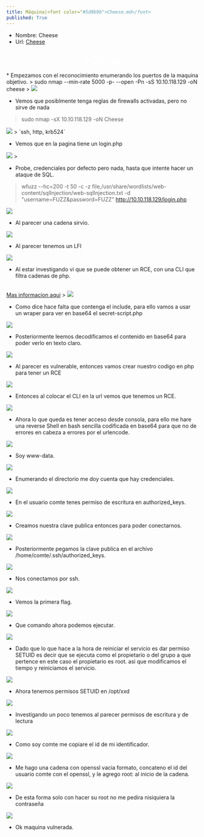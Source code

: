 ```yaml
---
title: Máquina|<font color="#5d9b9b">Cheese.md</font>
published: True
---
```

* Nombre: Cheese
* Url: <a href="https://tryhackme.com/r/room/cheesectfv10">Cheese</a>

<h2><font color="white"><center> # Cheese</center></font></h2>
* Empezamos con el reconocimiento enumerando los puertos de la maquina objetivo.
> sudo nmap --min-rate 5000 -p- --open -Pn -sS 10.10.118.129 -oN cheese
>
<img src="imgs/Cheese/Cheese0.png">

* Vemos que posiblmente tenga reglas de firewalls activadas, pero no sirve de nada
> sudo nmap -sX 10.10.118.129 -oN Cheese
>
<img src="imgs/Cheese/Cheese1.png">
>
`ssh, http, krb524`

* Vemos que en la pagina tiene un login.php
>
<img src="imgs/Cheese/Cheese2.png">
>

* Probe, credenciales por defecto pero nada, hasta que intente hacer un ataque de SQL.
> wfuzz --hc=200 -t 50 -c -z file,/usr/share/wordlists/web-content/sqlInjection/web-sqlInjection.txt -d "username=FUZZ&password=FUZZ" http://10.10.118.129/login.php
>
<img src="imgs/Cheese/Cheese3.png">

* Al parecer una cadena sirvio.
>
<img src="imgs/Cheese/Cheese4.png">

* Al parecer tenemos un LFI
>
<img src="imgs/Cheese/Cheese5.png">

* Al estar investigando vi que se puede obtener un RCE, con una CLI que filtra cadenas de php.
<br>
<a href="https://github.com/synacktiv/php_filter_chain_generator">Mas informacion aqui</a>
>
<img src="imgs/Cheese/Cheese7.png">

* Como dice hace falta que contenga el include, para ello vamos a usar un wraper para ver en base64 el secret-script.php
>
<img src="imgs/Cheese/Cheese8.png">

* Posteriormente leemos decodificamos el contenido en base64 para poder verlo en texto claro.
>
<img src="imgs/Cheese/Cheese9.png">

* Al parecer es vulnerable, entonces vamos crear nuestro codigo en php para tener un RCE
>
<img src="imgs/Cheese/Cheese10.png">

* Entonces al colocar el CLI en la url vemos que tenemos un RCE.
>
<img src="imgs/Cheese/Cheese11.png">

* Ahora lo que queda es tener acceso desde consola, para ello me hare una reverse Shell en bash sencilla codificada en base64 para que no de errores en cabeza a errores por el urlencode.
>
<img src="imgs/Cheese/Cheese12.png">

* Soy www-data.
>
<img src="imgs/Cheese/Cheese13.png">

* Enumerando el directorio me doy cuenta que hay credenciales.
>
<img src="imgs/Cheese/Cheese14.png">

* En el usuario comte tenes permiso de escritura en authorized_keys.
>
<img src="imgs/Cheese/Cheese15.png">

* Creamos nuestra clave publica entonces para poder conectarnos.
>
<img src="imgs/Cheese/Cheese16.png">

* Posteriormente pegamos la clave publica en el archivo /home/comte/.ssh/authorized_keys.
>
<img src="imgs/Cheese/Cheese17.png">

* Nos conectamos por ssh.
>
<img src="imgs/Cheese/Cheese18.png">

* Vemos la primera flag.
>
<img src="imgs/Cheese/Cheese19.png">

* Que comando ahora podemos ejecutar.
>
<img src="imgs/Cheese/Cheese20.png">

* Dado que lo que hace a la hora de reiniciar el servicio es dar permiso SETUID es decir que se ejecuta como el propietario o del grupo a que pertence en este caso el propietario es root.
asi que modificamos el tiempo y reiniciamos el servicio.
>
<img src="imgs/Cheese/Cheese21.png">

* Ahora tenemos permisos SETUID en /opt/xxd
>
<img src="imgs/Cheese/Cheese22.png">

* Investigando un poco tenemos al parecer permisos de escritura y de lectura
>
<img src="imgs/Cheese/Cheese23.png">

* Como soy comte me copiare el id de mi identificador.
>
<img src="imgs/Cheese/Cheese24.png">

* Me hago una cadena con openssl vacia formato, concateno el id del usuario comte con el openssl, y le agrego root: al inicio de la cadena.
>
<img src="imgs/Cheese/Cheese26.png">

* De esta forma solo con hacer su root no me pedira nisiquiera la contraseña
>
<img src="imgs/Cheese/Cheese27.png">

* Ok maquina vulnerada.
